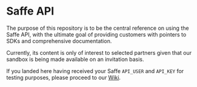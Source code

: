 # Saffe API

The purpose of this repository is to be the central reference on using the Saffe API, with the ultimate goal of providing customers with pointers to SDKs and comprehensive documentation.

Currently, its content is only of interest to selected partners given that our sandbox is being made available on an invitation basis.

If you landed here having received your Saffe `API_USER` and `API_KEY` for testing purposes, please proceed to our [Wiki](https://github.com/saffe/saffe-api/wiki).
